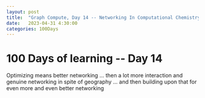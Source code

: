```yaml
---
layout: post
title:  "Graph Compute, Day 14 -- Networking In Computational Chemistry"
date:   2023-04-31 4:30:00
categories: 100Days
---
```



# 100 Days of learning  -- Day 14

Optimizing means better networking ... then a lot more interaction and genuine networking in spite of geography ... and then building upon that for even more and even better networking